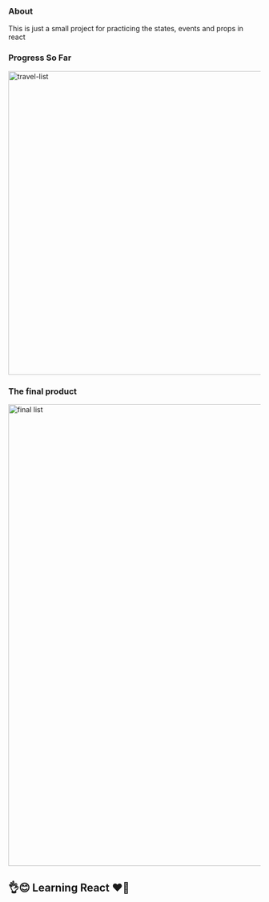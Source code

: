 <h3> About </h3>
This is just a small project for practicing the states, events and props in react

<h3> Progress So Far </h3>

<img width="607" alt="travel-list" src="https://github.com/Deepak00-Sh/jsJourney/assets/78408996/c3081ab9-5d22-46dc-bf75-880bf39c1422">

<h3> The final product </h3>

<img width="923" alt="final list" src="https://github.com/Deepak00-Sh/React/assets/78408996/cbc596d6-4e6e-429d-8719-922d7a46692e">

<h2> 👌😊 Learning React ❤️🚀</h2>
